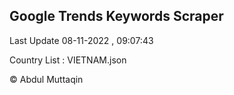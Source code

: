 

## Google Trends Keywords Scraper 
 
Last Update 08-11-2022 , 09:07:43

Country List :
VIETNAM.json



© Abdul Muttaqin 
